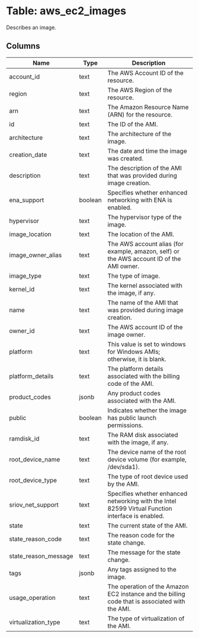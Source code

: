 
# Table: aws_ec2_images
Describes an image.
## Columns
| Name        | Type           | Description  |
| ------------- | ------------- | -----  |
|account_id|text|The AWS Account ID of the resource.|
|region|text|The AWS Region of the resource.|
|arn|text|The Amazon Resource Name (ARN) for the resource.|
|id|text|The ID of the AMI.|
|architecture|text|The architecture of the image.|
|creation_date|text|The date and time the image was created.|
|description|text|The description of the AMI that was provided during image creation.|
|ena_support|boolean|Specifies whether enhanced networking with ENA is enabled.|
|hypervisor|text|The hypervisor type of the image.|
|image_location|text|The location of the AMI.|
|image_owner_alias|text|The AWS account alias (for example, amazon, self) or the AWS account ID of the AMI owner.|
|image_type|text|The type of image.|
|kernel_id|text|The kernel associated with the image, if any.|
|name|text|The name of the AMI that was provided during image creation.|
|owner_id|text|The AWS account ID of the image owner.|
|platform|text|This value is set to windows for Windows AMIs; otherwise, it is blank.|
|platform_details|text|The platform details associated with the billing code of the AMI.|
|product_codes|jsonb|Any product codes associated with the AMI.|
|public|boolean|Indicates whether the image has public launch permissions.|
|ramdisk_id|text|The RAM disk associated with the image, if any.|
|root_device_name|text|The device name of the root device volume (for example, /dev/sda1).|
|root_device_type|text|The type of root device used by the AMI.|
|sriov_net_support|text|Specifies whether enhanced networking with the Intel 82599 Virtual Function interface is enabled.|
|state|text|The current state of the AMI.|
|state_reason_code|text|The reason code for the state change.|
|state_reason_message|text|The message for the state change.|
|tags|jsonb|Any tags assigned to the image.|
|usage_operation|text|The operation of the Amazon EC2 instance and the billing code that is associated with the AMI.|
|virtualization_type|text|The type of virtualization of the AMI.|
